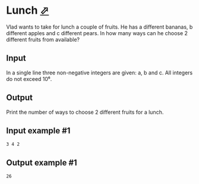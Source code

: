 # Lunch [⬀](https://www.e-olymp.com/en/problems/1289)

Vlad wants to take for lunch a couple of fruits. He has a different bananas, b different apples and c different pears. In how many ways can he choose 2 different fruits from available?

## Input
In a single line three non-negative integers are given: a, b and c. All integers do not exceed 10⁶.

## Output
Print the number of ways to choose 2 different fruits for a lunch.

## Input example #1
```
3 4 2
```

## Output example #1
```
26
```
